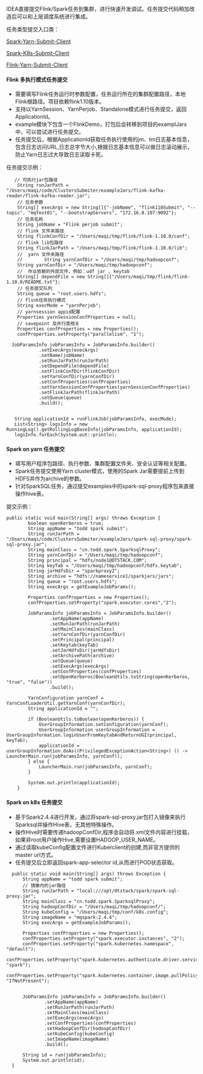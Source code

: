  IDEA直接提交Flink/Spark任务到集群，进行快速开发调试。任务提交代码稍加改造后可以和上层调度系统进行集成。
 
 
 任务类型提交入口类：
 
 [Spark-Yarn-Submit-Client](spark-yarn-submiter/src/main/java/cn/todd/spark/launcher/LauncherMain.java)
 
 [Spark-K8s-Submit-Client](spark-k8s-submiter/src/main/java/cn/todd/spark/launcher/LauncherMain.java)
 
 [Flink-Yarn-Submit-Client](flink-yarn-submiter/src/main/java/cn/todd/flink/launcher/LauncherMain.java)
 
 
 
 #### Flink 多执行模式任务提交
 - 需要填写Flink任务运行时参数配置，任务运行所在的集群配置路径，本地Flink根路径。项目依赖flink1.10版本。
 - 支持以YarnSession、YarnPerjob、Standalone模式进行任务提交，返回ApplicationId。
 - example模块下包含一个FlinkDemo，打包后会转移到项目的examplJars中，可以尝试进行任务提交。
 - 任务提交后，根据ApplicationId获取任务执行使用的jm、tm日志基本信息，包含日志访问URL,日志总字节大小,根据日志基本信息可以做日志滚动展示，防止Yarn日志过大导致日志读取卡死。

任务提交示例：
 ```
    // 可执行jar包路径
     String runJarPath = "/Users/maqi/code/ClustersSubmiter/exampleJars/flink-kafka-reader/flink-kafka-reader.jar";
     // 任务参数
     String[] execArgs = new String[]{"-jobName", "flink110Submit", "--topic", "mqTest01", "--bootstrapServers", "172.16.8.107:9092"};
     // 任务名称
     String jobName = "Flink perjob submit";
     // flink 文件夹路径
     String flinkConfDir = "/Users/maqi/tmp/flink/flink-1.10.0/conf";
     // flink lib包路径
     String flinkJarPath = "/Users/maqi/tmp/flink/flink-1.10.0/lib";
     //  yarn 文件夹路径
     //        String yarnConfDir = "/Users/maqi/tmp/hadoopconf";
     String yarnConfDir = "/Users/maqi/tmp/hadoopconf";
     //  作业依赖的外部文件，例如：udf jar , keytab
     String[] dependFile = new String[]{"/Users/maqi/tmp/flink/flink-1.10.0/README.txt"};
     // 任务提交队列
     String queue = "root.users.hdfs";
     // flink任务执行模式
     String execMode = "yarnPerjob";
     // yarnsession appid配置
     Properties yarnSessionConfProperties = null;
     // savepoint 及并行度相关
     Properties confProperties = new Properties();
     confProperties.setProperty("parallelism", "1");

   JobParamsInfo jobParamsInfo = JobParamsInfo.builder()
             .setExecArgs(execArgs)
             .setName(jobName)
             .setRunJarPath(runJarPath)
             .setDependFile(dependFile)
             .setFlinkConfDir(flinkConfDir)
             .setYarnConfDir(yarnConfDir)
             .setConfProperties(confProperties)
             .setYarnSessionConfProperties(yarnSessionConfProperties)
             .setFlinkJarPath(flinkJarPath)
             .setQueue(queue)
             .build();

 
    String applicationId = runFlinkJob(jobParamsInfo, execMode);
    List<String> logsInfo = new RunningLog().getRollingLogBaseInfo(jobParamsInfo, applicationId);
    logsInfo.forEach(System.out::println);
 ```
 
 #### Spark on yarn 任务提交
- 填写用户程序包路径、执行参数、集群配置文件夹、安全认证等相关配置。
- Spark任务提交使用Yarn cluster模式，使用的Spark Jar需要提前上传到HDFS并作为archive的参数。
- 针对SparkSQL任务，通过提交examples中的spark-sql-proxy程序包来直接操作hive表。

提交示例：
 ```aidl
 public static void main(String[] args) throws Exception {
         boolean openKerberos = true;
         String appName = "todd spark submit";
         String runJarPath = "/Users/maqi/code/ClustersSubmiter/exampleJars/spark-sql-proxy/spark-sql-proxy.jar";
         String mainClass = "cn.todd.spark.SparksqlProxy";
         String yarnConfDir = "/Users/maqi/tmp/hadoopconf";
         String principal = "hdfs/node1@DTSTACK.COM";
         String keyTab = "/Users/maqi/tmp/hadoopconf/hdfs.keytab";
         String jarHdfsDir = "sparkproxy2";
         String archive = "hdfs://nameservice1/sparkjars/jars";
         String queue = "root.users.hdfs";
         String execArgs = getExampleJobParams();
 
         Properties confProperties = new Properties();
         confProperties.setProperty("spark.executor.cores","2");
 
         JobParamsInfo jobParamsInfo = JobParamsInfo.builder()
                 .setAppName(appName)
                 .setRunJarPath(runJarPath)
                 .setMainClass(mainClass)
                 .setYarnConfDir(yarnConfDir)
                 .setPrincipal(principal)
                 .setKeytab(keyTab)
                 .setJarHdfsDir(jarHdfsDir)
                 .setArchivePath(archive)
                 .setQueue(queue)
                 .setExecArgs(execArgs)
                 .setConfProperties(confProperties)
                 .setOpenKerberos(BooleanUtils.toString(openKerberos, "true", "false"))
                 .build();
 
         YarnConfiguration yarnConf = YarnConfLoaderUtil.getYarnConf(yarnConfDir);
         String applicationId = "";
 
         if (BooleanUtils.toBoolean(openKerberos)) {
             UserGroupInformation.setConfiguration(yarnConf);
             UserGroupInformation userGroupInformation = UserGroupInformation.loginUserFromKeytabAndReturnUGI(principal, keyTab);
             applicationId = userGroupInformation.doAs((PrivilegedExceptionAction<String>) () -> LauncherMain.run(jobParamsInfo, yarnConf));
         } else {
             LauncherMain.run(jobParamsInfo, yarnConf);
         }
 
         System.out.println(applicationId);
     }
 ```
 
  #### Spark on k8s 任务提交
  
  - 基于Spark2.4.4进行开发，通过将spark-sql-proxy.jar包打入镜像来执行Sparksql并操作Hive表，无其他特殊操作。
  - 操作Hive时需要传递hadoopConfDir,程序会自动将.xml文件内容进行挂载，如果非root用户操作Hive,需要设置HADOOP_USER_NAME。
  - 通过读取kubeConfig配置文件进行Kuberclient的创建,而非官方提供的master url方式。
  - 任务提交后立即返回spark-app-selector id,从而进行POD状态获取。
  
  ```aidl
    public static void main(String[] args) throws Exception {
        String appName = "todd spark submit";
        // 镜像内的jar路径
        String runJarPath = "local:///opt/dtstack/spark/spark-sql-proxy.jar";
        String mainClass = "cn.todd.spark.SparksqlProxy";
        String hadoopConfDir = "/Users/maqi/tmp/hadoopconf/";
        String kubeConfig = "/Users/maqi/tmp/conf/k8s.config";
        String imageName = "mqspark:2.4.4";
        String execArgs = getExampleJobParams();

        Properties confProperties = new Properties();
        confProperties.setProperty("spark.executor.instances", "2");
        confProperties.setProperty("spark.kubernetes.namespace", "default");
        confProperties.setProperty("spark.kubernetes.authenticate.driver.serviceAccountName", "spark");
        confProperties.setProperty("spark.kubernetes.container.image.pullPolicy", "IfNotPresent");


        JobParamsInfo jobParamsInfo = JobParamsInfo.builder()
                .setAppName(appName)
                .setRunJarPath(runJarPath)
                .setMainClass(mainClass)
                .setExecArgs(execArgs)
                .setConfProperties(confProperties)
                .setHadoopConfDir(hadoopConfDir)
                .setKubeConfig(kubeConfig)
                .setImageName(imageName)
                .build();

        String id = run(jobParamsInfo);
        System.out.println(id);
    }
```